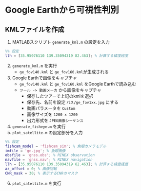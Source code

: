 # Google Earthから可視性判別
## KMLファイルを作成

1. MATLABスクリプト `generate_kml.m` の設定を入力

```MATLAB
%% 設定
llh = [35.95076110 139.35094319 82.463]; % 計算する緯度経度
```
2. `generate_kml.m` を実行
    - `ge_fov140.kml` と `ge_fov160.kml`が生成される
3. Google Earthで画像をキャプチャ
    - `ge_fov140.kml` と `ge_fov160.kml` をGoogle Earthで読み込む
    - `ツール -> 動画メーカ` から画像をキャプチャ
        - 保存したツアーで上記のkmlを選択
        - 保存先、名前を設定 `パス/ge_fov1xx.jpg` にする
        - 動画パラメータを `Custom`
        - 画像サイズを `1200 x 1200`
        - 出力形式を `JPEG画像シーケンス`
4. `generate_fisheye.m` を実行
5. `plot_satellite.m` の設定部分を入力
```MATLAB
%% 設定
fishcam_model = 'fishcam_sim'; % 魚眼カメラモデル
imfile = 'ge.jpg'; % 魚眼画像
obsfile = 'gnss.obs'; % RINEX observation
navfile = 'gnss.nav'; % RINEX navigation
llh = [35.95076110 139.35094319 82.463]; % 計算する緯度経度
az_offset = 0; % 画像回転
CNR_mask = 30; % 表示するCNRのマスク
```
6.  `plot_satellite.m` を実行
